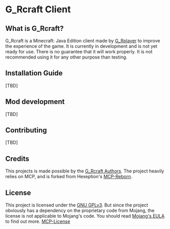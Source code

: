 # G_Rcraft Client

## What is G_Rcraft?
G_Rcraft is a Minecraft: Java Edition client made by [G_Rplayer](https://instagram.com/G_Rplayer) to improve the experience of the game. It is currently in development and is not yet ready for use. There is no guarantee that it will work properly. It is not recommended using it for any other purpose than testing.

## Installation Guide
[TBD]

## Mod development
[TBD]

## Contributing
[TBD]

## Credits
This projects is made possible by the [G_Rcraft Authors](https://github.com/GRcraft/Client/graphs/contributors).
The project heavily relies on MCP, and is forked from Hexeption's [MCP-Reborn](https://github.com/Hexeption/MCP-Reborn).

## License
This project is licensed under the [GNU GPLv3](LICENSE.txt). But since the project obviously has a dependency on the proprietary code from Mojang, the license is not applicable to Mojang's code. You should read [Mojang's EULA](https://minecraft.net/eula) to find out more. [MCP-License](MCP-License)